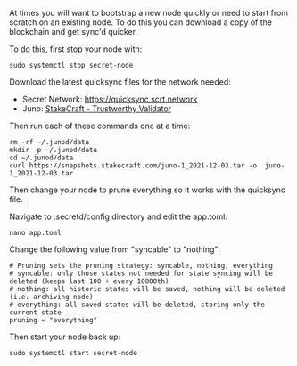 At times you will want to bootstrap a new node quickly or need to start from scratch on an existing node. To do this you can download a copy of the blockchain and get sync'd quicker.

To do this, first stop your node with:

```shell
sudo systemctl stop secret-node
```

Download the latest quicksync files for the network needed:

- Secret Network:  <https://quicksync.scrt.network>
- Juno:  [StakeCraft - Trustworthy Validator](https://snapshots.stakecraft.com/ "StakeCraft - Trustworthy Validator")

Then run each of these commands one at a time:

```shell
rm -rf ~/.junod/data
mkdir -p ~/.junod/data
cd ~/.junod/data
curl https://snapshots.stakecraft.com/juno-1_2021-12-03.tar -o  juno-1_2021-12-03.tar
```

Then change your node to prune everything so it works with the quicksync file.

Navigate to .secretd/config directory and edit the app.toml:

```shell
nano app.toml
```

Change the following value from "syncable" to "nothing":

```shell
# Pruning sets the pruning strategy: syncable, nothing, everything
# syncable: only those states not needed for state syncing will be deleted (keeps last 100 + every 10000th)
# nothing: all historic states will be saved, nothing will be deleted (i.e. archiving node)
# everything: all saved states will be deleted, storing only the current state
pruning = "everything"
```

Then start your node back up:

```shell
sudo systemctl start secret-node
```

<br>
